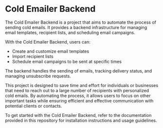 # Cold Emailer Backend

The Cold Emailer Backend is a project that aims to automate the process of sending cold emails. It provides a backend infrastructure for managing email templates, recipient lists, and scheduling email campaigns.

With the Cold Emailer Backend, users can:

- Create and customize email templates
- Import recipient lists
- Schedule email campaigns to be sent at specific times

The backend handles the sending of emails, tracking delivery status, and managing unsubscribe requests.

This project is designed to save time and effort for individuals or businesses that need to reach out to a large number of recipients with personalized cold emails. By automating the process, it allows users to focus on other important tasks while ensuring efficient and effective communication with potential clients or contacts.

To get started with the Cold Emailer Backend, refer to the documentation provided in this repository for installation instructions and usage guidelines.
